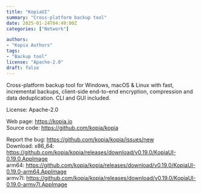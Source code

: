 ```yaml
---
title: "KopiaUI"
summary: "Cross-platform backup tool"
date: 2025-01-24T04:49:00Z
categories: ["Network"]

authors:
- "Kopia Authors"
tags: 
- "Backup tool"
license: "Apache-2.0"
draft: false
---
```


Cross-platform backup tool for Windows, macOS & Linux with fast, incremental backups, client-side end-to-end encryption, compression and data deduplication. CLI and GUI included.

License: Apache-2.0

Web page: <https://kopia.io>  
Source code: <https://github.com/kopia/kopia>

Report the bug: <https://github.com/kopia/kopia/issues/new>  
Download:   x86_64: <https://github.com/kopia/kopia/releases/download/v0.19.0/KopiaUI-0.19.0.AppImage>  
            arm64: <https://github.com/kopia/kopia/releases/download/v0.19.0/KopiaUI-0.19.0-arm64.AppImage>  
            armv7l: <https://github.com/kopia/kopia/releases/download/v0.19.0/KopiaUI-0.19.0-armv7l.AppImage>
